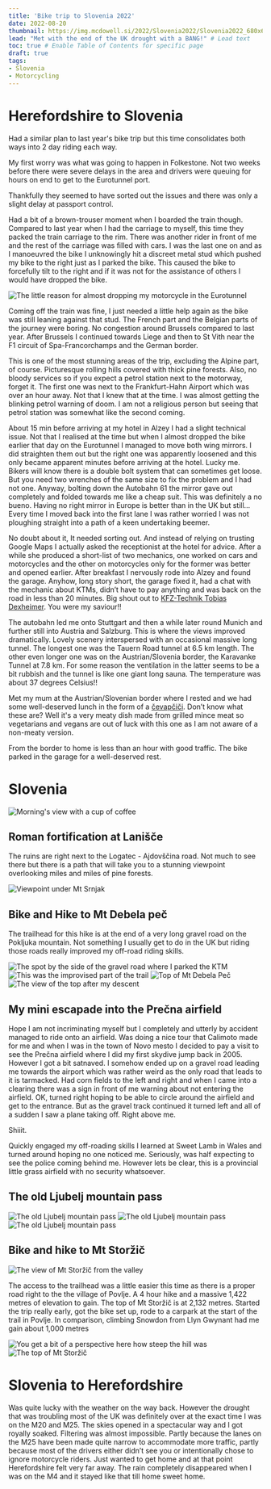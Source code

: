 ```yaml
---
title: 'Bike trip to Slovenia 2022'
date: 2022-08-20
thumbnail: https://img.mcdowell.si/2022/Slovenia2022/Slovenia2022_680x680.jpg
lead: "Met with the end of the UK drought with a BANG!" # Lead text
toc: true # Enable Table of Contents for specific page
draft: true
tags:
- Slovenia
- Motorcycling
---
```


# Herefordshire to Slovenia

Had a similar plan to last year's bike trip but this time consolidates both ways into 2 day riding each way. 

My first worry was what was going to happen in Folkestone. Not two weeks before there were severe delays in the area and drivers were queuing for hours on end to get to the Eurotunnel port.

Thankfully they seemed to have sorted out the issues and there was only a slight delay at passport control.

Had a bit of a brown-trouser moment when I boarded the train though. Compared to last year when I had the carriage to myself, this time they packed the train carriage to the rim. There was another rider in front of me and the rest of the carriage was filled with cars. I was the last one on and as I manoeuvred the bike I unknowingly hit a discreet metal stud which pushed my bike to the right just as I parked the bike. This caused the bike to forcefully tilt to the right and if it was not for the assistance of others I would have dropped the bike. 

![The little reason for almost dropping my motorcycle in the Eurotunnel](https://img.mcdowell.si/2022/Slovenia2022/eurotunnel-le-shuttle-train-carriage.jpg "The little reason for almost dropping my motorcycle in the Eurotunnel")

Coming off the train was fine, I just needed a little help again as the bike was still leaning against that stud. The French part and the Belgian parts of the journey were boring. No congestion around Brussels compared to last year. After Brussels I continued towards Liege and then to St Vith near the F1 circuit of Spa-Francorchamps and the German border.

This is one of the most stunning areas of the trip, excluding the Alpine part, of course. Picturesque rolling hills covered with thick pine forests. Also, no bloody services so if you expect a petrol station next to the motorway, forget it. The first one was next to the Frankfurt-Hahn Airport which was over an hour away. Not that I knew that at the time. I was almost getting the blinking petrol warning of doom. I am not a religious person but seeing that petrol station was somewhat like the second coming. 

About 15 min before arriving at my hotel in Alzey I had a slight technical issue. Not that I realised at the time but when I almost dropped the bike earlier that day on the Eurotunnel I managed to move both wing mirrors. I did straighten them out but the right one was apparently loosened and this only became apparent minutes before arriving at the hotel. Lucky me. Bikers will know there is a double bolt system that can sometimes get loose. But you need two wrenches of the same size to fix the problem and I had not one. Anyway, bolting down the Autobahn 61 the mirror gave out completely and folded towards me like a cheap suit. This was definitely a no bueno. Having no right mirror in Europe is better than in the UK but still… Every time I moved back into the first lane I was rather worried I was not ploughing straight into a path of a keen undertaking beemer. 

No doubt about it, It needed sorting out. And instead of relying on trusting Google Maps I actually asked the receptionist at the hotel for advice. After a while she produced a short-list of two mechanics, one worked on cars and motorcycles and the other on motorcycles only for the former was better and opened earlier. After breakfast I nervously rode into Alzey and found the garage. Anyhow, long story short, the garage fixed it, had a chat with the mechanic about KTMs, didn’t have to pay anything and was back on the road in less than 20 minutes. Big shout out to [KFZ-Technik Tobias Dexheimer](https://www.kfz-dexheimer.de/). You were my saviour!!

The autobahn led me onto Stuttgart and then a while later round Munich and further still into Austria and Salzburg. This is where the views improved dramatically. Lovely scenery interspersed with an occasional massive long tunnel. The longest one was the Tauern Road tunnel at 6.5 km length. The other even longer one was on the Austrian/Slovenia border, the Karavanke Tunnel at 7.8 km. For some reason the ventilation in the latter seems to be a bit rubbish and the tunnel is like one giant long sauna. The temperature was about 37 degrees Celsius!!

Met my mum at the Austrian/Slovenian border where I rested and we had some well-deserved lunch in the form of a [čevapčiči](https://en.wikipedia.org/wiki/%C4%86evapi). Don’t know what these are? Well it's a very meaty dish made from grilled mince meat so vegetarians and vegans are out of luck with this one as I am not aware of a non-meaty version. 

From the border to home is less than an hour with good traffic. The bike parked in the garage for a well-deserved rest. 

# Slovenia

![Morning's view with a cup of coffee](https://img.mcdowell.si/2022/Slovenia2022/02-morning-view.jpg "Morning's view with a cup of coffee")

## Roman fortification at Lanišče

The ruins are right next to the Logatec - Ajdovščina road. Not much to see there but there is a path that will take you to a stunning viewpoint overlooking miles and miles of pine forests.

![Viewpoint under Mt Srnjak](https://img.mcdowell.si/2022/Slovenia2022/01-razgledisce-pod-srnjakom.jpg "Viewpoint under Mt Srnjak")

## Bike and Hike to Mt Debela peč

The trailhead for this hike is at the end of a very long gravel road on the Pokljuka mountain. Not something I usually get to do in the UK but riding those roads really improved my off-road riding skills.

![The spot by the side of the gravel road where I parked the KTM](https://img.mcdowell.si/2022/Slovenia2022/03-debela-pec.jpg "The spot by the side of the gravel road where I parked the KTM")
![This was the improvised part of the trail](https://img.mcdowell.si/2022/Slovenia2022/04-debela-pec.jpg "This was the improvised part of the trail")
![Top of Mt Debela Peč](https://img.mcdowell.si/2022/Slovenia2022/05-debela-pec.jpg "Top of Mt Debela Peč")
![The view of the top after my descent](https://img.mcdowell.si/2022/Slovenia2022/06-debela-pec.jpg "The view of the top after my descent")

## My mini escapade into the Prečna airfield

Hope I am not incriminating myself but I completely and utterly by accident managed to ride onto an airfield. 
Was doing a nice tour that Calimoto made for me and when I was in the town of Novo mesto I decided to pay a visit to see the Prečna airfield where I did my first skydive jump back in 2005. However I got a bit satnaved. I somehow ended up on a gravel road leading me towards the airport which was rather weird as the only road that leads to it is tarmacked. Had corn fields to the left and right and when I came into a clearing there was a sign in front of me warning about not entering the airfield. OK, turned right hoping to be able to circle around the airfield and get to the entrance. But as the gravel track continued it turned left and all of a sudden I saw a plane taking off. Right above me. 

Shiiit.

Quickly engaged my off-roading skills I learned at Sweet Lamb  in Wales and turned around hoping no one noticed me. Seriously, was half expecting to see the police coming behind me. However lets be clear, this is a provincial little grass airfield with no security whatsoever. 

## The old Ljubelj mountain pass

![The old Ljubelj mountain pass](https://img.mcdowell.si/2022/Slovenia2022/07-ljubelj.jpg "The old Ljubelj mountain pass")
![The old Ljubelj mountain pass](https://img.mcdowell.si/2022/Slovenia2022/08-ljubelj.jpg "The old Ljubelj mountain pass")
![The old Ljubelj mountain pass](https://img.mcdowell.si/2022/Slovenia2022/09-ljubelj.jpg "The old Ljubelj mountain pass")

## Bike and hike to Mt Storžič

![The view of Mt Storžič from the valley](https://img.mcdowell.si/2022/Slovenia2022/10-storzic.jpg "The view of Mt Storžič from the valley")

The access to the trailhead was a little easier this time as there is a proper road right to the the village of Povlje. A 4 hour hike and a massive 1,422 metres of elevation to gain. The top of Mt Storžič is at 2,132 metres. Started the trip really early, got the bike set up, rode to a carpark at the start of the trail in Povlje. In comparison, climbing Snowdon from Llyn Gwynant had me gain about 1,000 metres

![You get a bit of a perspective here how steep the hill was](https://img.mcdowell.si/2022/Slovenia2022/11-storzic.jpg "You get a bit of a perspective here how steep the hill was")
![The top of Mt Storžič](https://img.mcdowell.si/2022/Slovenia2022/12-storzic.jpg "The top of Mt Storžič")


# Slovenia to Herefordshire

Was quite lucky with the weather on the way back. However the drought that was troubling most of the UK was definitely over at the exact time I was on the M20 and M25. The skies opened in a spectacular way and I got royally soaked. Filtering was almost impossible. Partly because the lanes on the M25 have been made quite narrow to accommodate more traffic, partly because most of the drivers either didn’t see you or intentionally chose to ignore motorcycle riders. 
Just wanted to get home and at that point Herefordshire felt very far away. The rain completely disappeared when I was on the M4 and it stayed like that till home sweet home. 


